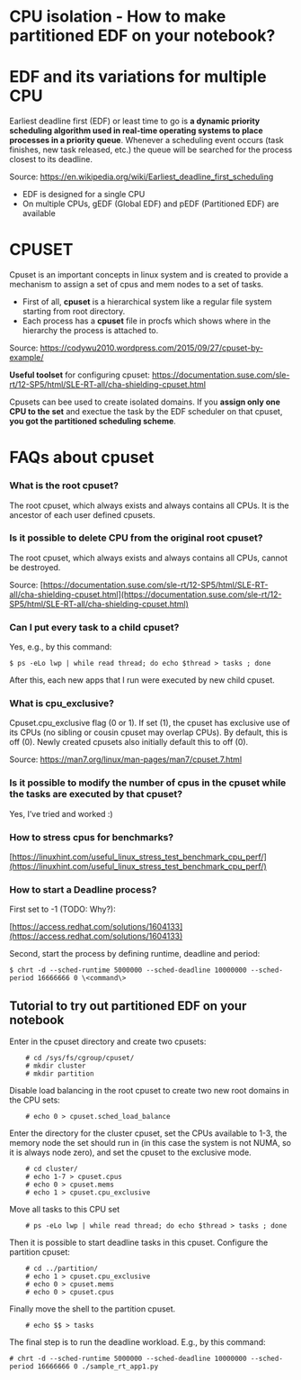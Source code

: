 # CPU isolation - How to make partitioned EDF on your notebook?

# EDF and its variations for multiple CPU
Earliest deadline first (EDF) or least time to go is **a dynamic priority scheduling algorithm used in real-time operating systems to place processes in a priority queue**. Whenever a scheduling event occurs (task finishes, new task released, etc.) the queue will be searched for the process closest to its deadline.

Source: 
https://en.wikipedia.org/wiki/Earliest_deadline_first_scheduling

- EDF is designed for a single CPU
- On multiple CPUs, gEDF (Global EDF) and pEDF (Partitioned EDF) are available

# CPUSET
Cpuset is an important concepts in linux system and is created to provide a mechanism to assign a set of cpus and mem nodes to a set of tasks. 

- First of all, **cpuset** is a hierarchical system like a regular file system starting from root directory.
- Each process has a **cpuset** file in procfs which shows where in the hierarchy the process is attached to.

Source: https://codywu2010.wordpress.com/2015/09/27/cpuset-by-example/

**Useful toolset** for configuring cpuset:
https://documentation.suse.com/sle-rt/12-SP5/html/SLE-RT-all/cha-shielding-cpuset.html

Cpusets can bee used to create isolated domains. If you **assign only one CPU to the set** and exectue the task by the EDF scheduler on that cpuset, **you got the partitioned scheduling scheme**.


# FAQs about cpuset

### What is the root cpuset?

The root cpuset, which always exists and always contains all CPUs. It is the ancestor of each user defined cpusets.

### Is it possible to delete CPU from the original root cpuset?

The root cpuset, which always exists and always contains all CPUs, cannot be destroyed.

Source: [https://documentation.suse.com/sle-rt/12-SP5/html/SLE-RT-all/cha-shielding-cpuset.html](https://documentation.suse.com/sle-rt/12-SP5/html/SLE-RT-all/cha-shielding-cpuset.html)

### Can I put every task to a child cpuset?


Yes, e.g., by this command:
```
$ ps -eLo lwp | while read thread; do echo $thread > tasks ; done
```

After this, each new apps that I run were executed by new child cpuset.

### What is cpu_exclusive?

Cpuset.cpu_exclusive flag (0 or 1).  If set (1), the cpuset has exclusive use  of its CPUs (no sibling or cousin cpuset may overlap          CPUs).  By default, this is off (0).  Newly created               cpusets also initially default this to off (0).

Source: https://man7.org/linux/man-pages/man7/cpuset.7.html

### Is it possible to modify the number of cpus in the cpuset while the tasks are executed by that cpuset?

  Yes, I’ve tried and worked :)
 

### How to stress cpus for benchmarks?

[https://linuxhint.com/useful_linux_stress_test_benchmark_cpu_perf/](https://linuxhint.com/useful_linux_stress_test_benchmark_cpu_perf/)

  

### How to start a Deadline process?

  

First set to -1 (TODO: Why?):

[https://access.redhat.com/solutions/1604133](https://access.redhat.com/solutions/1604133)

Second, start the process by defining runtime, deadline and period:

```
$ chrt -d --sched-runtime 5000000 --sched-deadline 10000000 --sched-period 16666666 0 \<command\>
```

## Tutorial to try out partitioned EDF on your notebook

Enter in the cpuset directory and create two cpusets:
```
    # cd /sys/fs/cgroup/cpuset/
    # mkdir cluster
    # mkdir partition
```
Disable load balancing in the root cpuset to create two new root domains in the CPU sets:
```
    # echo 0 > cpuset.sched_load_balance
```
Enter the directory for the cluster cpuset, set the CPUs available to 1-3, the memory node the set should run in (in this case the system is not NUMA, so it is always node zero), and set the cpuset to the exclusive mode.
```
    # cd cluster/
    # echo 1-7 > cpuset.cpus
    # echo 0 > cpuset.mems
    # echo 1 > cpuset.cpu_exclusive 
```
Move all tasks to this CPU set
```
    # ps -eLo lwp | while read thread; do echo $thread > tasks ; done
```
Then it is possible to start deadline tasks in this cpuset.
Configure the partition cpuset:
```
    # cd ../partition/
    # echo 1 > cpuset.cpu_exclusive 
    # echo 0 > cpuset.mems 
    # echo 0 > cpuset.cpus
```
Finally move the shell to the partition cpuset.
```
    # echo $$ > tasks 
```
The final step is to run the deadline workload. E.g., by this command:
```
# chrt -d --sched-runtime 5000000 --sched-deadline 10000000 --sched-period 16666666 0 ./sample_rt_app1.py
```
